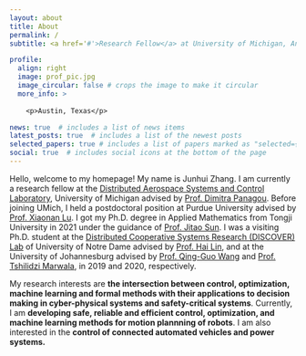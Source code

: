 ```yaml
---
layout: about
title: About
permalink: /
subtitle: <a href='#'>Research Fellow</a> at University of Michigan, Ann Arbor

profile:
  align: right
  image: prof_pic.jpg
  image_circular: false # crops the image to make it circular
  more_info: >
  
    <p>Austin, Texas</p>

news: true  # includes a list of news items
latest_posts: true  # includes a list of the newest posts
selected_papers: true # includes a list of papers marked as "selected={true}"
social: true  # includes social icons at the bottom of the page
---
```


Hello, welcome to my homepage! My name is Junhui Zhang. I am currently a research fellow at the [Distributed Aerospace Systems and Control Laboratory](https://websites.umich.edu/~dpanagou/labs/index.html), University of Michigan advised by [Prof. Dimitra Panagou](https://websites.umich.edu/~dpanagou/). Before joining UMich, I held a postdoctoral position at Purdue University advised by [Prof. Xiaonan Lu](https://sites.temple.edu/ecexiaonanlu/people/). I got my Ph.D. degree in Applied Mathematics from Tongji University in 2021 under the guidance of [Prof. Jitao Sun](https://math.tongji.edu.cn/info/1147/8803.htm). I was a visiting Ph.D. student at the [Distributed Cooperative Systems Research (DISCOVER) Lab](https://sites.google.com/a/nd.edu/discoverlab/) of University of Notre Dame advised by [Prof. Hai Lin](https://www3.nd.edu/~hlin1/), and at the University of Johannesburg advised by [Prof. Qing-Guo Wang](https://www.uj.ac.za/members/prof-qing-guo-wang/) and [Prof. Tshilidzi Marwala](https://en.m.wikipedia.org/wiki/Tshilidzi_Marwala), in 2019 and 2020, respectively. 

My research interests are  **the intersection between control, optimization, machine learning and formal methods with their applications to decision making in cyber-physical systems and safety-critical systems**. Currently, I am **developing safe, reliable and efficient control, optimization, and machine learning methods for motion plannning of robots**. I am also interested in the **control of connected automated vehicles and power systems.**

